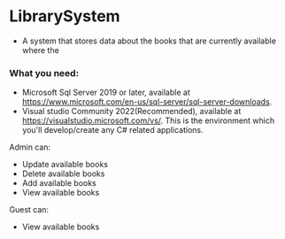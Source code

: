 # LibrarySystem

  - A system that stores data about the books that are currently available where the

**<h3>What you need:</h3>**
- Microsoft Sql Server 2019 or later, available  at https://www.microsoft.com/en-us/sql-server/sql-server-downloads.
- Visual studio Community 2022(Recommended), available at https://visualstudio.microsoft.com/vs/. This is the environment which you'll develop/create any C# related applications.


Admin can:
  * Update available books
  * Delete available books
  * Add available books
  * View available books
  
Guest can:
  * View available books

